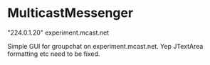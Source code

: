 MulticastMessenger
==================
"224.0.1.20" experiment.mcast.net

Simple GUI for groupchat on experiment.mcast.net.
Yep JTextArea formatting etc need to be fixed.
